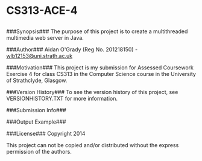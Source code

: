 CS313-ACE-4
===========
##
###Synopsis###
The purpose of this project is to create a multithreaded multimedia web server in
Java.

###Author###
Aidan O'Grady (Reg No. 201218150) - wlb12153@uni.strath.ac.uk

###Motivation###
This project is my submission for Assessed Coursework Exercise 4 for class CS313
in the Computer Science course in the University of Strathclyde, Glasgow.

###Version History###
To see the version history of this project, see VERSIONHISTORY.TXT for more
information.

###Submission Info###

###Output Example###

###License###
Copyright 2014 

This project can not be copied and/or distributed without the express permission
of the authors.

